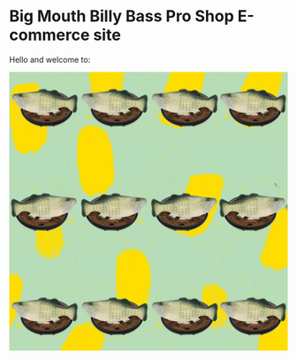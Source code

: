 # Big Mouth Billy Bass Pro Shop E-commerce site
Hello and welcome to:

![This is an image](/public/fish.jpg)
